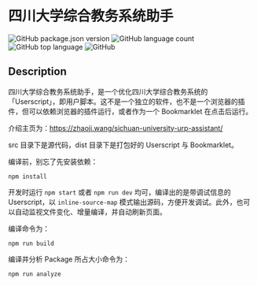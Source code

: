 # 四川大学综合教务系统助手

![GitHub package.json version](https://img.shields.io/github/package-json/v/frederick-wang/scu-urp-assistant)
![GitHub language count](https://img.shields.io/github/languages/count/frederick-wang/scu-urp-assistant)
![GitHub top language](https://img.shields.io/github/languages/top/frederick-wang/scu-urp-assistant)
![GitHub](https://img.shields.io/github/license/frederick-wang/scu-urp-assistant)

## Description

四川大学综合教务系统助手，是一个优化四川大学综合教务系统的「Userscript」，即用户脚本。这不是一个独立的软件，也不是一个浏览器的插件，但可以依赖浏览器的插件运行，或者作为一个 Bookmarklet 在点击后运行。

介绍主页为：https://zhaoji.wang/sichuan-university-urp-assistant/

src 目录下是源代码，dist 目录下是打包好的 Userscript 与 Bookmarklet。

编译前，别忘了先安装依赖：

```
npm install
```

开发时运行 `npm start` 或者 `npm run dev` 均可，编译出的是带调试信息的 Userscript，以 `inline-source-map` 模式输出源码，方便开发调试。此外，也可以自动监视文件变化、增量编译，并自动刷新页面。

编译命令为：

```
npm run build
```

编译并分析 Package 所占大小命令为：

```
npm run analyze
```
